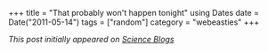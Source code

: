 +++
title = "That probably won't happen tonight"
using Dates
date = Date("2011-05-14")
tags = ["random"]
category = "webeasties"
+++

_This post initially appeared on [Science Blogs](http://scienceblogs.com/webeasties)_


